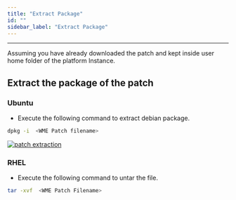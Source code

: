 ```yaml
---
title: "Extract Package"
id: ""
sidebar_label: "Extract Package"
---
```

---

Assuming you have already downloaded the patch and kept inside user home folder of the platform Instance.

## Extract the package of the patch

### Ubuntu

- Execute the following command to extract debian package.

```bash
dpkg -i  <WME Patch filename>
```

[![patch extraction](/learn/assets/wme-setup/upgrade-wme-setup/extract-the-patch-package.jpg)](/learn/assets/wme-setup/upgrade-wme-setup/extract-the-patch-package.jpg)

### RHEL

- Execute the following command to untar the file.

```bash
tar -xvf  <WME Patch Filename>
```
